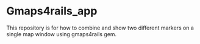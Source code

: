 Gmaps4rails_app
===============

This repository is for how to combine and show two different markers on a single map window using gmaps4rails gem.